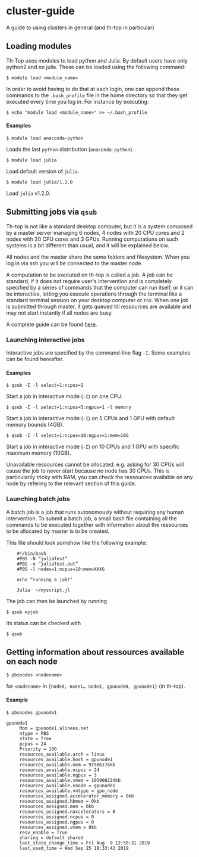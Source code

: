 # cluster-guide
A guide to using clusters in general (and th-top in particular)

## Loading modules

Th-Top uses modules to load python and Julia. By default users have only python2 and no julia.
These can be loaded using the following command:
```shell
$ module load <module_name>
```

In order to avoid having to do that at each login, one can append these commands to the `.bash_profile` file in the home directory so that they get executed every time you log in. For instance by executing:
```shell
$ echo "module load <module_name>" >> ~/.bash_profile
```

#### Examples
```shell
$ module load anaconda-python
```
Loads the last `python` distribution (`anaconda-python`).

```shell
$ module load julia
```
Load default version of `julia`.

```shell
$ module load julia/1.2.0
```
Load `julia` v1.2.0.

## Submitting jobs via `qsub`
Th-top is not like a standard desktop computer, but it is a system composed by a master server managing 6 nodes, 4 nodes with 20 CPU cores and 2 nodes with 20 CPU cores and 3 GPUs.
Running computations on such systems is a bit different than usual, and it will be explained below.

All nodes and the master share the same folders and filesystem.
When you log in via ssh you will be connected to the master node.

A computation to be executed on th-top is called a job. A job can be standard, if it does not require user's intervention and is completely specified by a series of commands that the computer can run itself, or it can be interactive, letting you execute operations through the terminal like a standard terminal session on your desktop computer or `thX`. When one job is submitted through master, it gets queued till ressources are available and may not start instantly if all nodes are busy.

A complete guide can be found [here](https://wikis.nyu.edu/display/NYUHPC/Copy+of+Tutorial+-+Submitting+a+job+using+qsub).

### Launching interactive jobs

Interactive jobs are specified by the command-line flag `-I`. Some examples can be found hereafter.

#### Examples
```shell
$ qsub -I -l select=1:ncpus=1
```
Start a job in interactive mode (`-I`) on one CPU.

```shell
$ qsub -I -l select=1:ncpus=5:ngpus=1 -l memory
```
Start a job in interactive mode (`-I`) on 5 CPUs and 1 GPU with default memory bounds (4GB).

```shell
$ qsub -I -l select=1:ncpus=10:ngpus=1:mem=10G
```
Start a job in interactive mode (`-I`) on 10 CPUs and 1 GPU with specific maximum memory (10GB).

Unavailable ressources cannot be allocated. e.g. asking for 30 CPUs will cause the job to never start because no node has 30 CPUs.
This is particularily tricky with RAM, you can check the ressources available on any node by refering to the relevant section of this guide.

### Launching batch jobs

A batch job is a job that runs autonomously without requiring any human intervention. To submit a batch job, a small bash file containing all the commands to be executed together with information about the ressources to be allocated by master is to be created.

This file should look somehow like the following example:
```
    #!/bin/bash
    #PBS -N “juliaTest”
    #PBS -o “juliaTest.out”
    #PBS -l nodes=1:ncpus=10:mem=XXXG

    echo “running a job!"

    Julia  ~/myscript.jl
```

The job can then be launched by running
```shell
$ qsub myjob
```
Its status can be checked with
```shell
$ qsub
```

## Getting information about ressources available on each node

```shell
$ pbsnodes <nodename>
```
for `<nodename>` in `{node0, node1… node3, gpunode0, gpunode1}` (in th-top).

#### Example
```shell
$ pbsnodes gpunode1

gpunode1
     Mom = gpunode1.alineos.net
     ntype = PBS
     state = free
     pcpus = 24
     Priority = 100
     resources_available.arch = linux
     resources_available.host = gpunode1
     resources_available.mem = 97586176kb
     resources_available.ncpus = 24
     resources_available.ngpus = 3
     resources_available.vmem = 105908224kb
     resources_available.vnode = gpunode1
     resources_available.vntype = gpu_node
     resources_assigned.accelerator_memory = 0kb
     resources_assigned.hbmem = 0kb
     resources_assigned.mem = 0kb
     resources_assigned.naccelerators = 0
     resources_assigned.ncpus = 0
     resources_assigned.ngpus = 0
     resources_assigned.vmem = 0kb
     resv_enable = True
     sharing = default_shared
     last_state_change_time = Fri Aug  9 12:58:31 2019
     last_used_time = Wed Sep 25 18:33:42 2019
```
